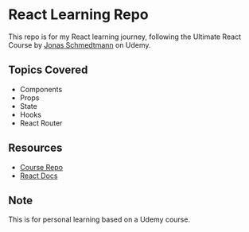 # React Learning Repo

This repo is for my React learning journey, following the Ultimate React Course by [Jonas Schmedtmann](https://github.com/jonasschmedtmann) on Udemy.

## Topics Covered

- Components
- Props
- State
- Hooks
- React Router

## Resources

- [Course Repo](https://github.com/jonasschmedtmann/ultimate-react-course)
- [React Docs](https://reactjs.org/)

## Note

This is for personal learning based on a Udemy course.
